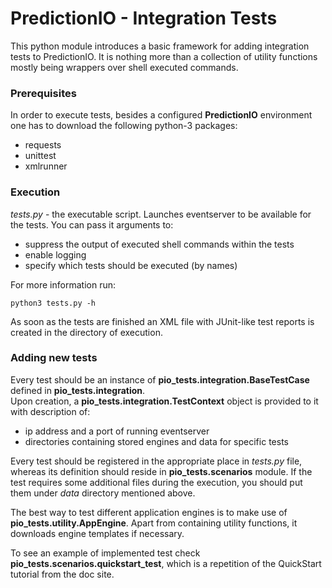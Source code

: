 <!--
Licensed to the Apache Software Foundation (ASF) under one or more
contributor license agreements.  See the NOTICE file distributed with
this work for additional information regarding copyright ownership.
The ASF licenses this file to You under the Apache License, Version 2.0
(the "License"); you may not use this file except in compliance with
the License.  You may obtain a copy of the License at

    http://www.apache.org/licenses/LICENSE-2.0

Unless required by applicable law or agreed to in writing, software
distributed under the License is distributed on an "AS IS" BASIS,
WITHOUT WARRANTIES OR CONDITIONS OF ANY KIND, either express or implied.
See the License for the specific language governing permissions and
limitations under the License.
-->

# PredictionIO - Integration Tests

This python module introduces a basic framework for adding integration tests to
PredictionIO. It is nothing more than a collection of utility functions mostly being wrappers
over shell executed commands.

### Prerequisites
In order to execute tests, besides a configured **PredictionIO** environment one
has to download the following python-3 packages:
* requests
* unittest
* xmlrunner

### Execution
*tests.py* - the executable script. Launches eventserver to be available for the tests.
You can pass it arguments to:
* suppress the output of executed shell commands within the tests
* enable logging
* specify which tests should be executed (by names)

For more information run:
```shell
python3 tests.py -h
```

As soon as the tests are finished an XML file with JUnit-like test reports
is created in the directory of execution.

### Adding new tests
Every test should be an instance of **pio_tests.integration.BaseTestCase** defined in **pio_tests.integration**.  
Upon creation, a **pio_tests.integration.TestContext**  object is provided to it with description of:
* ip address and a port of running eventserver
* directories containing stored engines and data for specific tests

Every test should be registered in the appropriate place in *tests.py* file, whereas
its definition should reside in **pio_tests.scenarios** module. If the test requires some additional files
during the execution, you should put them under *data* directory mentioned above.

The best way to test different application engines is to make use of **pio_tests.utility.AppEngine**.
Apart from containing utility functions, it downloads engine templates if necessary.

To see an example of implemented test check **pio_tests.scenarios.quickstart_test**, which is
a repetition of the QuickStart tutorial from the doc site.
